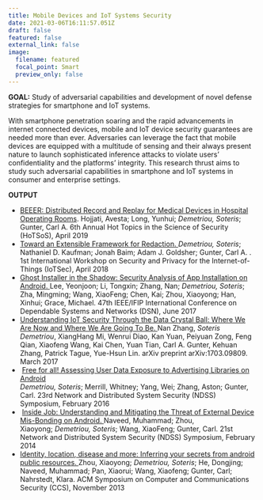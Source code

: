 ```yaml
---
title: Mobile Devices and IoT Systems Security
date: 2021-03-06T16:11:57.051Z
draft: false
featured: false
external_link: false
image:
  filename: featured
  focal_point: Smart
  preview_only: false
---
```


**GOAL:** Study of adversarial capabilities and development of novel defense strategies for smartphone and IoT systems.

With smartphone penetration soaring and the rapid advancements in internet connected devices, mobile and IoT device security guarantees are needed more than ever. Adversaries can leverage the fact that mobile devices are equipped with a multitude of sensing and their always present nature to launch sophisticated inference attacks to violate users’ confidentiality and the platforms’ integrity. This research thrust aims to study such adversarial capabilities in smartphone and IoT systems in consumer and enterprise settings.



**OUTPUT**

* [BEEER: Distributed Record and Replay for Medical Devices in Hospital Operating Rooms](http://seclab.illinois.edu/wp-content/uploads/2019/05/hojjati2019distributed.pdf). Hojjati, Avesta; Long, Yunhui; *Demetriou, Soteris*; Gunter, Carl A. 6th Annual Hot Topics in the Science of Security (HoTSoS), April 2019
* [Toward an Extensible Framework for Redaction. ](http://soterisdemetriou.com/blog/wp-content/uploads/2018/04/IoTSec_2018_paper.pdf)*Demetriou, Soteris*; Nathaniel D. Kaufman; Jonah Baim; Adam J. Goldsher; Gunter, Carl A. . 1st International Workshop on Security and Privacy for the Internet-of-Things (IoTSec), April 2018
* [Ghost Installer in the Shadow: Security Analysis of App Installation on Android. ](http://soterisdemetriou.com/blog/wp-content/uploads/2016/08/17_DSN_Lee.pdf)Lee, Yeonjoon; Li, Tongxin; Zhang, Nan; *Demetriou, Soteris*; Zha, Mingming; Wang, XiaoFeng; Chen, Kai; Zhou, Xiaoyong; Han, Xinhui; Grace, Michael. 47th IEEE/IFIP International Conference on Dependable Systems and Networks (DSN), June 2017
* [Understanding IoT Security Through the Data Crystal Ball: Where We Are Now and Where We Are Going To Be. ](http://soterisdemetriou.com/blog/wp-content/uploads/2016/08/zhang_arXiv.pdf)Nan Zhang, *Soteris Demetriou*, XiangHang Mi, Wenrui Diao, Kan Yuan, Peiyuan Zong, Feng Qian, Xiaofeng Wang, Kai Chen, Yuan Tian, Carl A. Gunter, Kehuan Zhang, Patrick Tague, Yue-Hsun Lin. arXiv preprint arXiv:1703.09809. March 2017
*  [Free for all! Assessing User Data Exposure to Advertising Libraries on Android](http://soterisdemetriou.com/blog/wp-content/uploads/2016/08/demetriouNDSS16.pdf)\
  *Demetriou, Soteris*; Merrill, Whitney; Yang, Wei; Zhang, Aston; Gunter, Carl. 23rd Network and Distributed System Security (NDSS) Symposium, February 2016
*  [Inside Job: Understanding and Mitigating the Threat of External Device Mis-Bonding on Android. ](http://soterisdemetriou.com/blog/wp-content/uploads/2016/08/naveedNDSS14.pdf)Naveed, Muhammad; Zhou, Xiaoyong; *Demetriou, Soteris*; Wang, XiaoFeng; Gunter, Carl. 21st Network and Distributed System Security (NDSS) Symposium, February 2014
* [Identity, location, disease and more: Inferring your secrets from android public resources. ](http://soterisdemetriou.com/blog/wp-content/uploads/2016/08/ZhouDHNPWGN13.pdf)Zhou, Xiaoyong; *Demetriou, Soteris*; He, Dongjing; Naveed, Muhammad; Pan, Xiaorui; Wang, Xiaofeng; Gunter, Carl; Nahrstedt, Klara. ACM Symposium on Computer and Communications Security (CCS), November 2013
